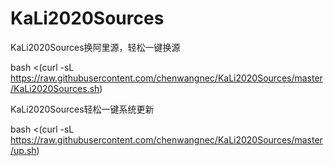 # KaLi2020Sources
KaLi2020Sources换阿里源，轻松一键换源

bash <(curl -sL https://raw.githubusercontent.com/chenwangnec/KaLi2020Sources/master/KaLi2020Sources.sh)


KaLi2020Sources轻松一键系统更新


bash <(curl -sL https://raw.githubusercontent.com/chenwangnec/KaLi2020Sources/master/up.sh)
